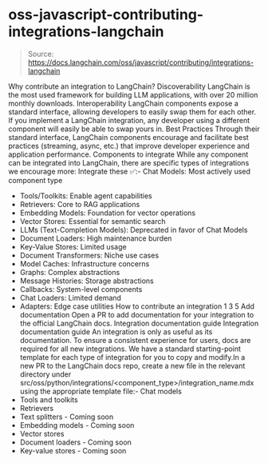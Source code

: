# oss-javascript-contributing-integrations-langchain

> Source: https://docs.langchain.com/oss/javascript/contributing/integrations-langchain

Why contribute an integration to LangChain?
Discoverability
LangChain is the most used framework for building LLM applications, with over 20 million monthly downloads.
Interoperability
LangChain components expose a standard interface, allowing developers to easily swap them for each other. If you implement a LangChain integration, any developer using a different component will easily be able to swap yours in.
Best Practices
Through their standard interface, LangChain components encourage and facilitate best practices (streaming, async, etc.) that improve developer experience and application performance.
Components to integrate
While any component can be integrated into LangChain, there are specific types of integrations we encourage more: Integrate these ✅:- Chat Models: Most actively used component type
- Tools/Toolkits: Enable agent capabilities
- Retrievers: Core to RAG applications
- Embedding Models: Foundation for vector operations
- Vector Stores: Essential for semantic search
- LLMs (Text-Completion Models): Deprecated in favor of Chat Models
- Document Loaders: High maintenance burden
- Key-Value Stores: Limited usage
- Document Transformers: Niche use cases
- Model Caches: Infrastructure concerns
- Graphs: Complex abstractions
- Message Histories: Storage abstractions
- Callbacks: System-level components
- Chat Loaders: Limited demand
- Adapters: Edge case utilities
How to contribute an integration
1
3
5
Add documentation
Open a PR to add documentation for your integration to the official LangChain docs.
Integration documentation guide
Integration documentation guide
An integration is only as useful as its documentation. To ensure a consistent experience for users, docs are required for all new integrations. We have a standard starting-point template for each type of integration for you to copy and modify.In a new PR to the LangChain docs repo, create a new file in the relevant directory under
src/oss/python/integrations/<component_type>/integration_name.mdx
using the appropriate template file:- Chat models
- Tools and toolkits
- Retrievers
- Text splitters - Coming soon
- Embedding models - Coming soon
- Vector stores
- Document loaders - Coming soon
- Key-value stores - Coming soon